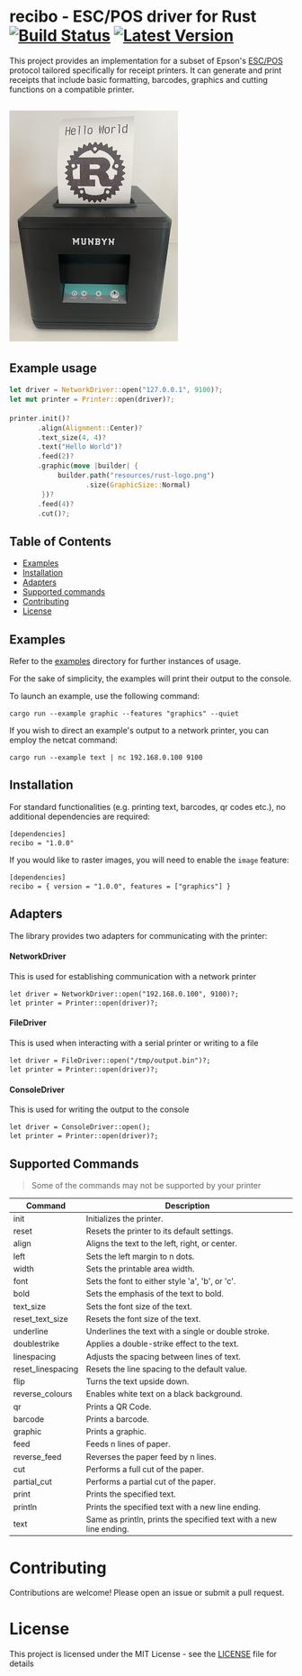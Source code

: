 # recibo - ESC/POS driver for Rust [![Build Status]][actions] [![Latest Version]][crates.io]

[Build Status]: https://img.shields.io/github/actions/workflow/status/jamhall/recibo/ci.yml?branch=main
[actions]: https://github.com/jamhall/recibo/actions?query=branch%3Amain
[Latest Version]: https://img.shields.io/crates/v/recibo.svg
[crates.io]: https://crates.io/crates/recibo

This project provides an implementation for a subset of Epson's [ESC/POS](https://en.wikipedia.org/wiki/ESC/P) protocol tailored specifically for
receipt printers.
It can generate and print receipts that include basic formatting, barcodes, graphics and cutting functions on a compatible
printer.

![Example print out](resources/demo.png?raw=true)
-

## Example usage

```rust
let driver = NetworkDriver::open("127.0.0.1", 9100)?;
let mut printer = Printer::open(driver)?;

printer.init()?
       .align(Alignment::Center)?
       .text_size(4, 4)?
       .text("Hello World")?
       .feed(2)?
       .graphic(move |builder| {
            builder.path("resources/rust-logo.png")
                   .size(GraphicSize::Normal)
        })?
       .feed(4)?
       .cut()?;
```

## Table of Contents

- [Examples](#examples)
- [Installation](#installation)
- [Adapters](#adapters)
- [Supported commands](#supported-commands)
- [Contributing](#contributing)
- [License](#license)

## Examples

Refer to the [examples](examples) directory for further instances of usage.

For the sake of simplicity, the examples will print their output to the console.

To launch an example, use the following command:

```shell
cargo run --example graphic --features "graphics" --quiet
```

If you wish to direct an example's output to a network printer, you can employ the netcat command:

```shell
cargo run --example text | nc 192.168.0.100 9100
```

## Installation

For standard functionalities (e.g. printing text, barcodes, qr codes etc.), no additional dependencies are required:

```
[dependencies]
recibo = "1.0.0"
```

If you would like to raster images, you will need to enable the `image` feature:

```
[dependencies]
recibo = { version = "1.0.0", features = ["graphics"] }
```

## Adapters

The library provides two adapters for communicating with the printer:

#### NetworkDriver
This is used for establishing communication with a network printer


```shell
let driver = NetworkDriver::open("192.168.0.100", 9100)?;
let printer = Printer::open(driver)?;
```

#### FileDriver

This is used when interacting with a serial printer or writing to a file

```shell
let driver = FileDriver::open("/tmp/output.bin")?;
let printer = Printer::open(driver)?;
```

#### ConsoleDriver

This is used for writing the output to the console

```shell
let driver = ConsoleDriver::open();
let printer = Printer::open(driver)?;
```

## Supported Commands

> Some of the commands may not be supported by your printer

| Command           | Description                                                        |
|-------------------|--------------------------------------------------------------------|
| init              | Initializes the printer.                                           |
| reset             | Resets the printer to its default settings.                        |
| align             | Aligns the text to the left, right, or center.                     |
| left              | Sets the left margin to n dots.                                    |
| width             | Sets the printable area width.                                     |
| font              | Sets the font to either style 'a', 'b', or 'c'.                    |
| bold              | Sets the emphasis of the text to bold.                             |
| text_size         | Sets the font size of the text.                                    |
| reset_text_size   | Resets the font size of the text.                                  |
| underline         | Underlines the text with a single or double stroke.                |
| doublestrike      | Applies a double-strike effect to the text.                        |
| linespacing       | Adjusts the spacing between lines of text.                         |
| reset_linespacing | Resets the line spacing to the default value.                      |
| flip              | Turns the text upside down.                                        |
| reverse_colours   | Enables white text on a black background.                          |
| qr                | Prints a QR Code.                                                  |
| barcode           | Prints a barcode.                                                  |
| graphic           | Prints a graphic.                                                  |
| feed              | Feeds n lines of paper.                                            |
| reverse_feed      | Reverses the paper feed by n lines.                                |
| cut               | Performs a full cut of the paper.                                  |
| partial_cut       | Performs a partial cut of the paper.                               |
| print             | Prints the specified text.                                         |
| println           | Prints the specified text with a new line ending.                  |
| text              | Same as println, prints the specified text with a new line ending. |

# Contributing

Contributions are welcome! Please open an issue or submit a pull request.

# License

This project is licensed under the MIT License - see the [LICENSE](LICENSE) file for details
